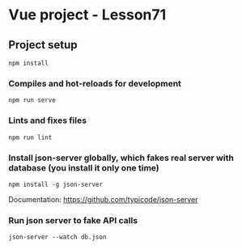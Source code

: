 # Vue project - Lesson71

## Project setup

```
npm install
```

### Compiles and hot-reloads for development

```
npm run serve
```

### Lints and fixes files

```
npm run lint
```

### Install json-server globally, which fakes real server with database (you install it only one time)

```
npm install -g json-server
```

Documentation: https://github.com/typicode/json-server

### Run json server to fake API calls

```
json-server --watch db.json
```
